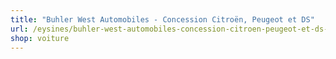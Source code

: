 ```yaml
---
title: "Buhler West Automobiles - Concession Citroën, Peugeot et DS"
url: /eysines/buhler-west-automobiles-concession-citroen-peugeot-et-ds-3/
shop: voiture
---
```

